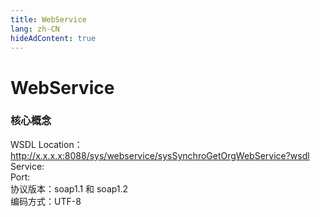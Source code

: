 ```yaml
---
title: WebService
lang: zh-CN
hideAdContent: true
---
```




# WebService

### 核心概念


WSDL Location： http://x.x.x.x:8088/sys/webservice/sysSynchroGetOrgWebService?wsdl  
Service:   
Port:   
协议版本：soap1.1 和 soap1.2  
编码方式：UTF-8  




